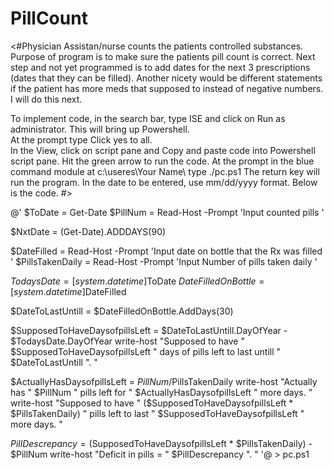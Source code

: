 # PillCount
<#Physician Assistan/nurse counts the patients controlled substances.
Purpose of program is to make sure the patients pill count is correct.
Next step and not yet programmed is to add dates for the next 3
prescriptions (dates that they can be filled).
Another nicety would be different statements if the patient has more 
meds that supposed to instead of negative numbers. I will do this next. 
 
To implement code, in the search bar, type ISE and click on 
Run as administrator.
This will bring up Powershell.  
At the prompt type <Set-ExecutionPolicy remotesigned>
Click yes to all.  
 In the View, click on script pane and Copy and paste
 code into Powershell script pane. Hit the green arrow to run the code.
At the prompt in the blue command module at  c:\useres\Your Name\ 
type 
./pc.ps1 
The return key will run the program.
In the date to be entered, use mm/dd/yyyy format.
 Below is the code. #>

@'
$ToDate = Get-Date
$PillNum = Read-Host -Prompt 'Input counted pills '

$NxtDate = (Get-Date).ADDDAYS(90)

$DateFilled = Read-Host -Prompt 'Input date on bottle that the Rx was filled '
$PillsTakenDaily = Read-Host -Prompt 'Input Number of pills taken daily '

$TodaysDate = [system.datetime]$ToDate
$DateFilledOnBottle = [system.datetime]$DateFilled


$DateToLastUntill = $DateFilledOnBottle.AddDays(30)


$SupposedToHaveDaysofpillsLeft =  $DateToLastUntill.DayOfYear - $TodaysDate.DayOfYear
write-host "Supposed to have " $SupposedToHaveDaysofpillsLeft " days of pills left to last untill " $DateToLastUntill ".  "


$ActuallyHasDaysofpillsLeft = $PillNum /$PillsTakenDaily
write-host "Actually has " $PillNum " pills left for "  $ActuallyHasDaysofpillsLeft " more days. "
write-host "Supposed to have " ($SupposedToHaveDaysofpillsLeft * $PillsTakenDaily) " pills left to last "  $SupposedToHaveDaysofpillsLeft " more days.  "

$PillDescrepancy = ($SupposedToHaveDaysofpillsLeft * $PillsTakenDaily) - $PillNum
write-host "Deficit in pills = "  $PillDescrepancy ". "
'@ > pc.ps1
